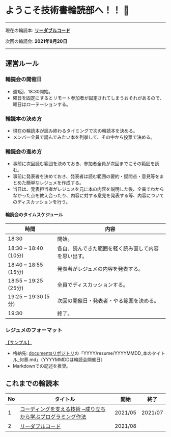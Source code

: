 # ようこそ技術書輪読部へ！！ 👋

---
現在の輪読本: **[リーダブルコード](https://www.oreilly.co.jp/books/9784873115658/)**

次回の輪読会: **2021年8月20日**

---

## 運営ルール

### 輪読会の開催日

- 週1回、18:30開始。
- 曜日を固定にするとリモート参加者が固定されてしまうおそれがあるので、曜日はローテーションする。

### 輪読本の決め方

- 現在の輪読本が読み終わるタイミングで次の輪読本を決める。
- メンバー全員で読んでみたい本を列挙して、その中から投票で決める。

### 輪読会の進め方

- 事前に次回読む範囲を決めておき、参加者全員が次回までにその範囲を読む。
- 事前に発表者を決めておき、発表者は読む範囲の要約・疑問点・意見等をまとめた簡単なレジュメを作成する。
- 当日は、発表担当者がレジュメを元に本の内容を説明した後、全員でわからなかった点を教え合ったり、内容に対する意見を発表する等、内容についてのディスカッションを行う。

#### 輪読会のタイムスケジュール

| 時間 | 内容 |
| --- | --- |
| 18:30 | 開始。|
|18:30 ~ 18:40 (10分) | 各自、読んできた範囲を軽く読み直して内容を思い出す。 |
|18:40 ~ 18:55 (15分) | 発表者がレジュメの内容を発表する。 |
|18:55 ~ 19:25 (25分) | 全員でディスカッションする。 |
|19:25 ~ 19:30 (5分)  | 次回の開催日・発表者・やる範囲を決める。 |
|19:30 | 終了。 |

### レジュメのフォーマット

[【サンプル】](sample/20210302_本のタイトル_何章.md)

- 格納先: [documentsリポジトリ](https://github.com/jns-reading-circle/documents)の「YYYY/resume/YYYYMMDD_本のタイトル_何章.md」（YYYYMMDDは輪読会開催日）
- Markdownでの記述を推奨。

## これまでの輪読本

| No | タイトル | 開始 | 終了 |
| --- | --- | --- | --- |
| 1 | [コーディングを支える技術 ~成り立ちから学ぶプログラミング作法](https://gihyo.jp/dp/ebook/2014/978-4-7741-7029-9) | 2021/05 | 2021/07 |
| 2 | [リーダブルコード](https://www.oreilly.co.jp/books/9784873115658/) | 2021/08 | |
